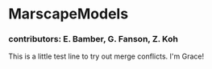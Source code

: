 # MarscapeModels

### contributors: E. Bamber, G. Fanson, Z. Koh
This is a little test line to try out merge conflicts. I'm Grace!
